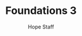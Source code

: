---
image: /assets/img/kl/kl_foundations_3.png
title: Foundations 3
number: 3
categories:
  - Meditations
  - Foundations
author: Hope Staff
notes: Foundations 3
embed: >-
  EMBED_GOES_HERE
transcript: >-
  SOME LINES OF TEXT START HERE
---